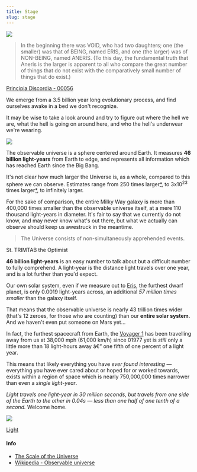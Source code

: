```yaml
---
title: Stage
slug: stage
---
```


<img className="flush" src="/image/milkyway.sm.jpg" data-source="'Grand Design' Spiral Galaxy M81 ~ HubbleSite Photographs" data-link="http://hubblesite.org/newscenter/archive/releases/2007/19/image/a/">

> In the beginning there was VOID, who had two daughters; one (the smaller) was that of BEING, named ERIS, and one (the larger) was of NON-BEING, named ANERIS. (To this day, the fundamental truth that Aneris is the larger is apparent to all who compare the great number of things that do not exist with the comparatively small number of things that do exist.)

<attr><a href="http://www.principiadiscordia.com/book/63.php">Principia Discordia - 00056</a></attr>

We emerge from a 3.5 billion year long evolutionary process, and find ourselves awake in a bed we don't recognize.

It may be wise to take a look around and try to figure out where the hell we are, what the hell is going on around here, and who the hell's underwear we're wearing.

<img className="w35" src="/image/eyes.png">

The observable universe is a sphere centered around Earth. It measures **46 billion light-years** from Earth to edge, and represents all information which has reached Earth since the Big Bang.

It's not clear how much larger the Universe is, as a whole, compared to this sphere we can observe. Estimates range from 250 times larger[*](http://www.universetoday.com/83167/universe-could-be-250-times-bigger-than-what-is-observable/), to 3x10<sup>23</sup> times larger[*](http://books.google.com/books?id=P2V1RbwvE1EC&pg=PA186#v=onepage&q&f=false), to infinitely larger.

For the sake of comparison, the entire Milky Way galaxy is more than 400,000 times smaller than the observable universe itself, at a mere 110 thousand light-years in diameter. It's fair to say that we currently do not know, and may never know what's out there, but what we actually can observe should keep us awestruck in the meantime.

> The Universe consists of non-simultaneously apprehended events.

<attr>St. TRIMTAB the Optimist</attr>

**46 billion light-years** is an easy number to talk about but a difficult number to fully comprehend.  A light-year is the distance light travels over one year, and is a lot further than you'd expect.

Our own solar system, even if we measure out to [Eris](https://en.wikipedia.org/wiki/Eris_(dwarf_planet)), the furthest dwarf planet, is only 0.0019 light-years across, an additional *57 million times smaller* than the galaxy itself.

That means that the observable universe is nearly 43 trillion times wider (that's 12 zeroes, for those who are counting) than our **entire solar system**. And we haven't even put someone on Mars yet...

In fact, the furthest spacecraft from Earth, the [Voyager 1](https://en.wikipedia.org/wiki/Voyager_1) has been travelling away from us at 38,000 mph (61,000 km/h) since 01977 yet is *still* only a little more than 18 light-hours away â€“ one fifth of one percent of a light year.

This means that likely everything you have *ever found interesting* — everything you have ever cared about or hoped for or worked towards, exists within a region of space which is nearly 750,000,000 times narrower than even a *single light-year*.

*Light travels one light-year in 30 million seconds, but travels from one side of the Earth to the other in 0.04s — less than one half of one tenth of a second.* Welcome home.

<img className="center" src="/image/observable_universe.jpg">

<a href="/read/light" className="next">Light</a>

#### Info
* [The Scale of the Universe](http://htwins.net/scale2/)
* [Wikipedia - Observable universe](https://en.wikipedia.org/wiki/Observable_universe)
